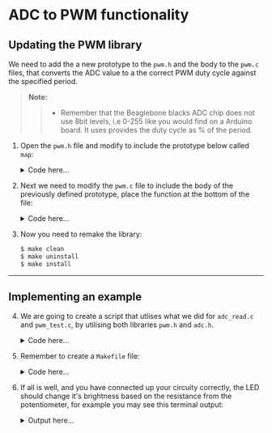 # ADC to PWM functionality


## Updating the PWM library 

We need to add the a new prototype to the `pwm.h` and the body to the `pwm.c` files, that converts the ADC value to a the correct PWM duty cycle against the specified period.

>**Note:** 
>> - Remember that the Beaglebone blacks ADC chip does not use 8bit levels, i.e 0-255 like you would find on a Arduino board. It uses provides the duty cycle as % of the period.

1. Open the `pwm.h` file and modify to include the prototype below called `map`: 

    <details>
    <summary>Code here...</summary>

    ```h
    #ifndef PWM_H
    #define PWM_H

    ...

    unsigned int map(u_int16_t adc_value, unsigned int period_ns);

    #endif
    ```

    </details>

2. Next we need to modify the `pwm.c` file to include the body of the previously defined prototype, place the function at the bottom of the file:

    <details>
    <summary>Code here...</summary>

    ```c
    ... 

    // Map ADC value to PWM duty cycle with user-specified period
    unsigned int map(u_int16_t adc_value, unsigned int period_ns) {

        if (adc_value > 4095) {
            fprintf(stderr, "ADC value out of range\n");
            return 1;
        }

        // Map ADC value (0 to 4095) to PWM duty cycle (0 to period_ns)
        unsigned int duty_cycle_ns = (adc_value * period_ns) / 4095;

        return duty_cycle_ns;
    }
    ```

    </details>

3. Now you need to remake the library:

    ```sh
    $ make clean
    $ make uninstall
    $ make install
    ```

---------


## Implementing an example

4.  We are going to create a script that utlises what we did for `adc_read.c` and `pwm_test.c`, by utilising both libraries `pwm.h` and `adc.h`.

    <details>
    <summary>Code here...</summary>

    ```c
    #include "pwm.h"
    #include "adc.h"
    #include <stdio.h>
    #include <unistd.h>
    #include <stdint.h>

    int main() {
        PWM pwm;
        unsigned int adc_reading = 0;
        unsigned int user_defined_period_ns = 100000; // User-defined period in nanoseconds (1 ms for 1 kHz)
        unsigned int duty_cycle = 0;

        // Initialize PWM on a specified pin, for example "P8_13"
        pwm_init(&pwm, "P8_13");

        // Set initial PWM period
        pwm_set_period(&pwm, user_defined_period_ns);

        // Enable PWM output
        pwm_enable(&pwm);

        qprintf("Phy: %s\nChannel: %s\nChip: %s\nPeriod path: %s\nDuty Cycle path: %s\nEnable path: %s\nPin Mode Path: %s\nPin Mode Sate: %s\n",pwm.phy_pin,pwm.channel,pwm.chip,pwm.period_path,pwm.duty_cycle_path,pwm.enable_path,pwm.pin_mode_path, pwm.pin_mode_state);

        // Loop to read ADC values and update PWM duty cycle
        for (int i = 0; i < 30; i++) {
            adc_get_value(0, &adc_reading); // Read ADC value from channel 0
            printf("ADC Reading: %u\n", adc_reading);

            // Map the ADC reading to the PWM duty cycle and update it
            duty_cycle = map(adc_reading, user_defined_period_ns);

            pwm_set_duty_cycle(&pwm, duty_cycle);

            sleep(1); // Update every 1 second
        }

        // Disable PWM and clean up
        pwm_disable(&pwm);
        pwm_cleanup(&pwm);

        return 0;
    }
    ```

    </details>


5. Remember to create a `Makefile` file:

    <details>
    <summary>Code here...</summary>

    ```makefile
    # Compiler and flags
    CC = gcc
    CFLAGS = -Wall -Werror

    # Target executable name
    TARGET = adc2pwm

    # Source files
    SRC = adc2pwm.c

    # Library to link against
    LIBS = -lioctrl

    # Default target: build the executable
    all: $(TARGET)

    # Build the executable
    $(TARGET): $(SRC)
            $(CC) $(CFLAGS) $(SRC) $(LIBS) -o $(TARGET)

    # Clean up build artifacts
    clean:
            rm -f $(TARGET)

    # Phony targets to avoid conflicts with files of the same name
    .PHONY: all clean
    ```

    </details>


6.  If all is well, and you have connected up your circuity correctly, the LED should change it's brightness based on the resistance from the potentiometer, for example you may see this terminal output:

    <details>
    <summary>Output here...</summary>

    ```
    PWM initialized with:
    Physical Pin: P8_13
    Channel: 7
    Chip: 1
    Period path: /sys/class/pwm/pwm-7:1/period
    Duty Cycle path: /sys/class/pwm/pwm-7:1/duty_cycle
    Enable path: /sys/class/pwm/pwm-7:1/enable
    ADC Reading: 0
    ADC Reading: 0
    ADC Reading: 283
    ADC Reading: 697
    ADC Reading: 1313
    ADC Reading: 1674
    ADC Reading: 1907
    ADC Reading: 2454
    ADC Reading: 2968
    ADC Reading: 3367
    ADC Reading: 3687
    ADC Reading: 3989
    ADC Reading: 3920
    ADC Reading: 4001
    ADC Reading: 3932
    ADC Reading: 3985
    ADC Reading: 4002
    ADC Reading: 4002
    ADC Reading: 4001
    ...
    ```

    </details>